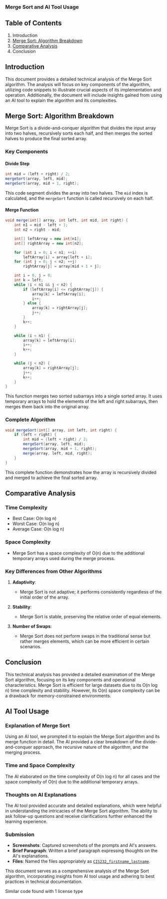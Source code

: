 ### Merge Sort and AI Tool Usage

## Table of Contents
1. Introduction
2. [Merge Sort: Algorithm Breakdown](#merge-sort-algorithm-breakdown)
3. [Comparative Analysis](#comparative-analysis)
4. Conclusion

## Introduction

This document provides a detailed technical analysis of the Merge Sort algorithm. The analysis will focus on key components of the algorithm, utilizing code snippets to illustrate crucial aspects of its implementation and operation. Additionally, the document will include insights gained from using an AI tool to explain the algorithm and its complexities.

## Merge Sort: Algorithm Breakdown

Merge Sort is a divide-and-conquer algorithm that divides the input array into two halves, recursively sorts each half, and then merges the sorted halves to produce the final sorted array.

### Key Components

#### Divide Step

```java
int mid = (left + right) / 2;
mergeSort(array, left, mid);
mergeSort(array, mid + 1, right);
```

This code segment divides the array into two halves. The `mid` index is calculated, and the `mergeSort` function is called recursively on each half.

#### Merge Function

```java
void merge(int[] array, int left, int mid, int right) {
    int n1 = mid - left + 1;
    int n2 = right - mid;

    int[] leftArray = new int[n1];
    int[] rightArray = new int[n2];

    for (int i = 0; i < n1; ++i)
        leftArray[i] = array[left + i];
    for (int j = 0; j < n2; ++j)
        rightArray[j] = array[mid + 1 + j];

    int i = 0, j = 0;
    int k = left;
    while (i < n1 && j < n2) {
        if (leftArray[i] <= rightArray[j]) {
            array[k] = leftArray[i];
            i++;
        } else {
            array[k] = rightArray[j];
            j++;
        }
        k++;
    }

    while (i < n1) {
        array[k] = leftArray[i];
        i++;
        k++;
    }

    while (j < n2) {
        array[k] = rightArray[j];
        j++;
        k++;
    }
}
```

This function merges two sorted subarrays into a single sorted array. It uses temporary arrays to hold the elements of the left and right subarrays, then merges them back into the original array.

### Complete Algorithm

```java
void mergeSort(int[] array, int left, int right) {
    if (left < right) {
        int mid = (left + right) / 2;
        mergeSort(array, left, mid);
        mergeSort(array, mid + 1, right);
        merge(array, left, mid, right);
    }
}
```

This complete function demonstrates how the array is recursively divided and merged to achieve the final sorted array.

## Comparative Analysis

### Time Complexity

- Best Case: O(n log n)
- Worst Case: O(n log n)
- Average Case: O(n log n)

### Space Complexity

- Merge Sort has a space complexity of O(n) due to the additional temporary arrays used during the merge process.

### Key Differences from Other Algorithms

1. **Adaptivity**:
   - Merge Sort is not adaptive; it performs consistently regardless of the initial order of the array.

2. **Stability**:
   - Merge Sort is stable, preserving the relative order of equal elements.

3. **Number of Swaps**:
   - Merge Sort does not perform swaps in the traditional sense but rather merges elements, which can be more efficient in certain scenarios.

## Conclusion

This technical analysis has provided a detailed examination of the Merge Sort algorithm, focusing on its key components and operational characteristics. Merge Sort is efficient for large datasets due to its O(n log n) time complexity and stability. However, its O(n) space complexity can be a drawback for memory-constrained environments.

## AI Tool Usage

### Explanation of Merge Sort

Using an AI tool, we prompted it to explain the Merge Sort algorithm and its merge function in detail. The AI provided a clear breakdown of the divide-and-conquer approach, the recursive nature of the algorithm, and the merging process.

### Time and Space Complexity

The AI elaborated on the time complexity of O(n log n) for all cases and the space complexity of O(n) due to the additional temporary arrays.

### Thoughts on AI Explanations

The AI tool provided accurate and detailed explanations, which were helpful in understanding the intricacies of the Merge Sort algorithm. The ability to ask follow-up questions and receive clarifications further enhanced the learning experience.

### Submission

- **Screenshots**: Captured screenshots of the prompts and AI's answers.
- **Brief Paragraph**: Written a brief paragraph expressing thoughts on the AI's explanations.
- **Files**: Named the files appropriately as [`CIS232_firstname_lastname`](command:_github.copilot.openSymbolFromReferences?%5B%22%22%2C%5B%7B%22uri%22%3A%7B%22scheme%22%3A%22file%22%2C%22authority%22%3A%22%22%2C%22path%22%3A%22%2Fe%3A%2FCis232Decoupled%2FInProgressClassProjects%2FMergeSortGradleV1%2FDocs%2FAssignment%2FPDFs%2FAssignment9CompleteInstructions.txt%22%2C%22query%22%3A%22%22%2C%22fragment%22%3A%22%22%7D%2C%22pos%22%3A%7B%22line%22%3A22%2C%22character%22%3A35%7D%7D%5D%2C%22b41a8ddf-32ee-4570-a94a-772cc5eeac2d%22%5D "Go to definition").

This document serves as a comprehensive analysis of the Merge Sort algorithm, incorporating insights from AI tool usage and adhering to best practices in technical documentation.

Similar code found with 1 license type